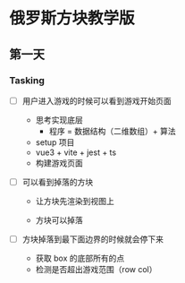 # 俄罗斯方块教学版

## 第一天

### Tasking

- [ ] 用户进入游戏的时候可以看到游戏开始页面

  - 思考实现底层
    - 程序 = 数据结构（二维数组）+ 算法
  - setup 项目
  - vue3 + vite + jest + ts
  - 构建游戏页面

- [ ] 可以看到掉落的方块

  - 让方块先渲染到视图上

  - 方块可以掉落

- [ ] 方块掉落到最下面边界的时候就会停下来

  - 获取 box 的底部所有的点
  - 检测是否超出游戏范围（row col）
